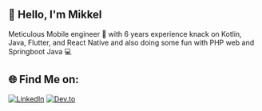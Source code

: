 ## 👋 Hello, I'm Mikkel

Meticulous Mobile engineer 📱 with 6 years experience knack on Kotlin, Java, Flutter, and React Native and also doing some fun with PHP web and Springboot Java 💻

## 🌐 Find Me on:
[![LinkedIn](https://img.shields.io/badge/-LinkedIn-0077B5?style=for-the-badge&logo=linkedin&logoColor=white)](https://www.linkedin.com/in/mikkel-septiano-a66ba7134/)
[![Dev.to](https://img.shields.io/badge/-Dev.to-0A0A0A?style=for-the-badge&logo=dev.to&logoColor=white)](https://dev.to/mikkelofficial7)

